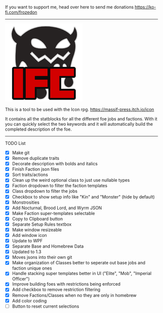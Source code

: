 If you want to support me, head over here to send me donations https://ko-fi.com/frozedon

____________

![Icon256](https://raw.githubusercontent.com/Frozedon/IconFoeCreator/main/ProgramIcons/Icon256.png)

This is a tool to be used with the Icon rpg. https://massif-press.itch.io/icon

It contains all the statblocks for all the different foe jobs and factions. With it you can quickly select the two keywords and it will automatically build the completed description of the foe.

____________

TODO List
- [X] Make git
- [X] Remove duplicate traits
- [X] Decorate description with bolds and italics
- [X] Finish Faction json files
- [X] Sort traits/actions
- [X] Clean up the weird optional class to just use nullable types
- [X] Faction dropdown to filter the faction templates
- [X] Class dropdown to filter the jobs
- [X] Checkbox to show setup info like "Kin" and "Monster" (hide by default)
- [X] Monstrosities
- [X] Add Nocturnal, Brood Lord, and Wyrm JSON
- [X] Make Faction super-templates selectable
- [X] Copy to Clipboard button
- [X] Separate Setup Rules textbox
- [X] Make window resizeable
- [X] Add window icon
- [X] Update to WPF
- [X] Separate Base and Homebrew Data
- [X] Updated to 1.3
- [X] Moves jsons into their own git
- [X] Make organization of Classes better to seperate out base jobs and faction unique ones
- [X] Handle stacking super templates better in UI ("Elite", "Mob", "Imperial Officer") 
- [X] Improve building foes with restrictions being enforced
- [X] Add checkbox to remove restriction filtering
- [X] Remove Factions/Classes when no they are only in homebrew
- [X] Add color coding
- [ ] Button to reset current selections
